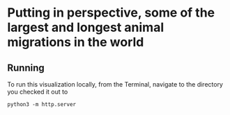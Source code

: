 # Putting in perspective, some of the largest and longest animal migrations in the world

## Running

To run this visualization locally, from the Terminal, navigate to the directory you checked it out to

```
python3 -m http.server
```